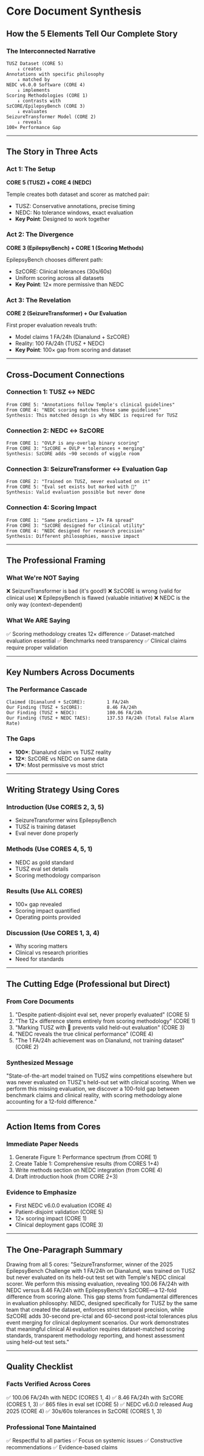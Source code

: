 # Core Document Synthesis
## How the 5 Elements Tell Our Complete Story

### The Interconnected Narrative

```
TUSZ Dataset (CORE 5)
    ↓ creates
Annotations with specific philosophy
    ↓ matched by
NEDC v6.0.0 Software (CORE 4)
    ↓ implements
Scoring Methodologies (CORE 1)
    ↓ contrasts with
SzCORE/EpilepsyBench (CORE 3)
    ↓ evaluates
SeizureTransformer Model (CORE 2)
    ↓ reveals
100× Performance Gap
```

---

## The Story in Three Acts

### Act 1: The Setup
**CORE 5 (TUSZ) + CORE 4 (NEDC)**

Temple creates both dataset and scorer as matched pair:
- TUSZ: Conservative annotations, precise timing
- NEDC: No tolerance windows, exact evaluation
- **Key Point**: Designed to work together

### Act 2: The Divergence
**CORE 3 (EpilepsyBench) + CORE 1 (Scoring Methods)**

EpilepsyBench chooses different path:
- SzCORE: Clinical tolerances (30s/60s)
- Uniform scoring across all datasets
- **Key Point**: 12× more permissive than NEDC

### Act 3: The Revelation
**CORE 2 (SeizureTransformer) + Our Evaluation**

First proper evaluation reveals truth:
- Model claims 1 FA/24h (Dianalund + SzCORE)
- Reality: 100 FA/24h (TUSZ + NEDC)
- **Key Point**: 100× gap from scoring and dataset

---

## Cross-Document Connections

### Connection 1: TUSZ ↔ NEDC
```
From CORE 5: "Annotations follow Temple's clinical guidelines"
From CORE 4: "NEDC scoring matches those same guidelines"
Synthesis: This matched design is why NEDC is required for TUSZ
```

### Connection 2: NEDC ↔ SzCORE
```
From CORE 1: "OVLP is any-overlap binary scoring"
From CORE 3: "SzCORE = OVLP + tolerances + merging"
Synthesis: SzCORE adds ~90 seconds of wiggle room
```

### Connection 3: SeizureTransformer ↔ Evaluation Gap
```
From CORE 2: "Trained on TUSZ, never evaluated on it"
From CORE 5: "Eval set exists but marked with 🚂"
Synthesis: Valid evaluation possible but never done
```

### Connection 4: Scoring Impact
```
From CORE 1: "Same predictions → 17× FA spread"
From CORE 3: "SzCORE designed for clinical utility"
From CORE 4: "NEDC designed for research precision"
Synthesis: Different philosophies, massive impact
```

---

## The Professional Framing

### What We're NOT Saying
❌ SeizureTransformer is bad (it's good!)
❌ SzCORE is wrong (valid for clinical use)
❌ EpilepsyBench is flawed (valuable initiative)
❌ NEDC is the only way (context-dependent)

### What We ARE Saying
✅ Scoring methodology creates 12× difference
✅ Dataset-matched evaluation essential
✅ Benchmarks need transparency
✅ Clinical claims require proper validation

---

## Key Numbers Across Documents

### The Performance Cascade
```
Claimed (Dianalund + SzCORE):        1 FA/24h
Our Finding (TUSZ + SzCORE):         8.46 FA/24h
Our Finding (TUSZ + NEDC):           100.06 FA/24h
Our Finding (TUSZ + NEDC TAES):      137.53 FA/24h (Total False Alarm Rate)
```

### The Gaps
- **100×**: Dianalund claim vs TUSZ reality
- **12×**: SzCORE vs NEDC on same data
- **17×**: Most permissive vs most strict

---

## Writing Strategy Using Cores

### Introduction (Use CORES 2, 3, 5)
- SeizureTransformer wins EpilepsyBench
- TUSZ is training dataset
- Eval never done properly

### Methods (Use CORES 4, 5, 1)
- NEDC as gold standard
- TUSZ eval set details
- Scoring methodology comparison

### Results (Use ALL CORES)
- 100× gap revealed
- Scoring impact quantified
- Operating points provided

### Discussion (Use CORES 1, 3, 4)
- Why scoring matters
- Clinical vs research priorities
- Need for standards

---

## The Cutting Edge (Professional but Direct)

### From Core Documents
1. "Despite patient-disjoint eval set, never properly evaluated" (CORE 5)
2. "The 12× difference stems entirely from scoring methodology" (CORE 1)
3. "Marking TUSZ with 🚂 prevents valid held-out evaluation" (CORE 3)
4. "NEDC reveals the true clinical performance" (CORE 4)
5. "The 1 FA/24h achievement was on Dianalund, not training dataset" (CORE 2)

### Synthesized Message
"State-of-the-art model trained on TUSZ wins competitions elsewhere but was never evaluated on TUSZ's held-out set with clinical scoring. When we perform this missing evaluation, we discover a 100-fold gap between benchmark claims and clinical reality, with scoring methodology alone accounting for a 12-fold difference."

---

## Action Items from Cores

### Immediate Paper Needs
1. Generate Figure 1: Performance spectrum (from CORE 1)
2. Create Table 1: Comprehensive results (from CORES 1+4)
3. Write methods section on NEDC integration (from CORE 4)
4. Draft introduction hook (from CORE 2+3)

### Evidence to Emphasize
- First NEDC v6.0.0 evaluation (CORE 4)
- Patient-disjoint validation (CORE 5)
- 12× scoring impact (CORE 1)
- Clinical deployment gaps (CORE 3)

---

## The One-Paragraph Summary

Drawing from all 5 cores: "SeizureTransformer, winner of the 2025 EpilepsyBench Challenge with 1 FA/24h on Dianalund, was trained on TUSZ but never evaluated on its held-out test set with Temple's NEDC clinical scorer. We perform this missing evaluation, revealing 100.06 FA/24h with NEDC versus 8.46 FA/24h with EpilepsyBench's SzCORE—a 12-fold difference from scoring alone. This gap stems from fundamental differences in evaluation philosophy: NEDC, designed specifically for TUSZ by the same team that created the dataset, enforces strict temporal precision, while SzCORE adds 30-second pre-ictal and 60-second post-ictal tolerances plus event merging for clinical deployment scenarios. Our work demonstrates that meaningful clinical AI evaluation requires dataset-matched scoring standards, transparent methodology reporting, and honest assessment using held-out test sets."

---

## Quality Checklist

### Facts Verified Across Cores
✅ 100.06 FA/24h with NEDC (CORES 1, 4)
✅ 8.46 FA/24h with SzCORE (CORES 1, 3)
✅ 865 files in eval set (CORE 5)
✅ NEDC v6.0.0 released Aug 2025 (CORE 4)
✅ 30s/60s tolerances in SzCORE (CORES 1, 3)

### Professional Tone Maintained
✅ Respectful to all parties
✅ Focus on systemic issues
✅ Constructive recommendations
✅ Evidence-based claims
